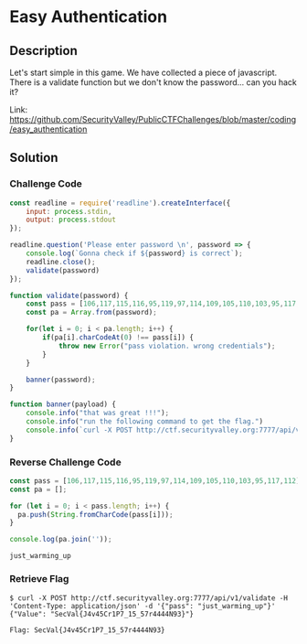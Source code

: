 # Easy Authentication

## Description
Let's start simple in this game. We have collected a piece of javascript. There is a validate function but we don't know the password... can you hack it?

Link: https://github.com/SecurityValley/PublicCTFChallenges/blob/master/coding/easy_authentication
## Solution

### Challenge Code
```JavaScript
const readline = require('readline').createInterface({
    input: process.stdin,
    output: process.stdout
});

readline.question('Please enter password \n', password => {
    console.log(`Gonna check if ${password} is correct`);
    readline.close();
    validate(password)
});

function validate(password) {
    const pass = [106,117,115,116,95,119,97,114,109,105,110,103,95,117,112];
    const pa = Array.from(password);

    for(let i = 0; i < pa.length; i++) {
        if(pa[i].charCodeAt(0) !== pass[i]) {
            throw new Error("pass violation. wrong credentials");
        }
    }

    banner(password);
}

function banner(payload) {
    console.info("that was great !!!");
    console.info("run the following command to get the flag.")
    console.info(`curl -X POST http://ctf.securityvalley.org:7777/api/v1/validate -H 'Content-Type: application/json' -d '{"pass": "${payload}"}'`)
}
```

### Reverse Challenge Code
```JavaScript
const pass = [106,117,115,116,95,119,97,114,109,105,110,103,95,117,112];
const pa = [];

for (let i = 0; i < pass.length; i++) {
  pa.push(String.fromCharCode(pass[i]));
}

console.log(pa.join(''));
```
`just_warming_up`

### Retrieve Flag
```
$ curl -X POST http://ctf.securityvalley.org:7777/api/v1/validate -H 'Content-Type: application/json' -d '{"pass": "just_warming_up"}'
{"Value": "SecVal{J4v45Cr1P7_15_57r4444N93}"}
```
`Flag: SecVal{J4v45Cr1P7_15_57r4444N93}`
